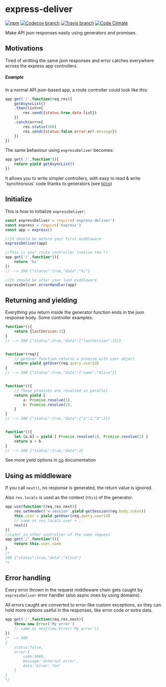 # express-deliver
[![npm](https://img.shields.io/npm/v/express-deliver.svg)](https://www.npmjs.com/package/express-deliver)
[![Codecov branch](https://img.shields.io/codecov/c/github/edus44/express-deliver/master.svg)](https://codecov.io/gh/edus44/express-deliver)
[![Travis branch](https://img.shields.io/travis/edus44/express-deliver/master.svg)](https://travis-ci.org/edus44/express-deliver)
[![Code Climate](https://img.shields.io/codeclimate/github/edus44/express-deliver.svg)](https://codeclimate.com/github/edus44/express-deliver)

Make API json responses easily using generators and promises. 

## Motivations
Tired of writting the same json responses and error catches everywhere across the express app controllers.

##### Example
In a normal API json-based app, a route controller could look like this:
```javascript
app.get('/',function(req,res){
    getAsyncList()
    .then(list=>{
        res.send({status:true,data:list})
    })
    .catch(err=>{
        res.status(500)
        res.send({status:false,error:err.message})
    })
})
```
The same behaviour using `expressDeliver` becomes:
```javascript
app.get('/',function*(){
    return yield getAsyncList()
})
```

It allows you to write simpler controllers, with easy to read & write 'synchronous' code thanks to generators (see [tj/co](https://www.npmjs.com/package/co)) 

## Initialize
This is how to initialize `expressDeliver`:
```javascript
const expressDeliver = require('express-deliver')
const express = require('express')
const app = express()

//It should be before your first middleware
expressDeliver(app)

//This is your route controller (notice the *)
app.get('/',function*(){
    return 'hi'   
})
// --> 200 {"status":true,"data":"hi"}

//It should be after your last middleware
expressDeliver.errorHandler(app)
```


## Returning and yielding

Everything you return inside the generator function ends in the json response body. Some controller examples:

```javascript
function*(){
    return {lastVersion:15}
}
// --> 200 {"status":true,"data":{"lastVersion":15}}


function*(req){
    // getUser function returns a promise with user object
    return yield getUser(req.query.userId) 
}
// --> 200 {"status":true,"data":{"name":"Alice"}}


function*(){
    // These promises are resolved in parallel
    return yield {
        a: Promise.resolve(1),
        b: Promise.resolve(2),
    }
}
// --> 200 {"status":true,"data":{"a":1,"b":2}}


function*(){
    let [a,b] = yield [ Promise.resolve(1), Promise.resolve(2) ]
    return a + b
}
// --> 200 {"status":true,"data":3}

```

See more yield options in [co](https://www.npmjs.com/package/co) documentation


## Using as middleware

If you call `next()`, no response is generated, the return value is ignored.

Also `res.locals` is used as the context (`this`) of the generator.

```javascript
app.use(function*(req,res,next){
    res.setHeader('x-session',yield getSession(req.body.token))
    this.user = yield getUser(req.query.userId) 
    // same as res.locals.user = ..
    next()
})
//Later in other controller of the same request
app.get('/',function*(){
    return this.user.name
}
/*
200 {"status":true,"data":"Alice"}
*/
```

## Error handling

Every error thrown in the request middleware chain gets caught by `expressDeliver` error handler (also async ones by using domains).

All errors caught are converted to error-like custom exceptions, so they can hold more options useful in the responses, like error code or extra data.

```javascript
app.get('/',function(req,res,next){
    throw new Error('My error')
    // same as next(new Error('My error'))
})
/* --> 500 
{
    status:false,
    error:{
        code:1000,
        message:'Internal error',
        data:'Error: foo'
    }
}
*/
```

